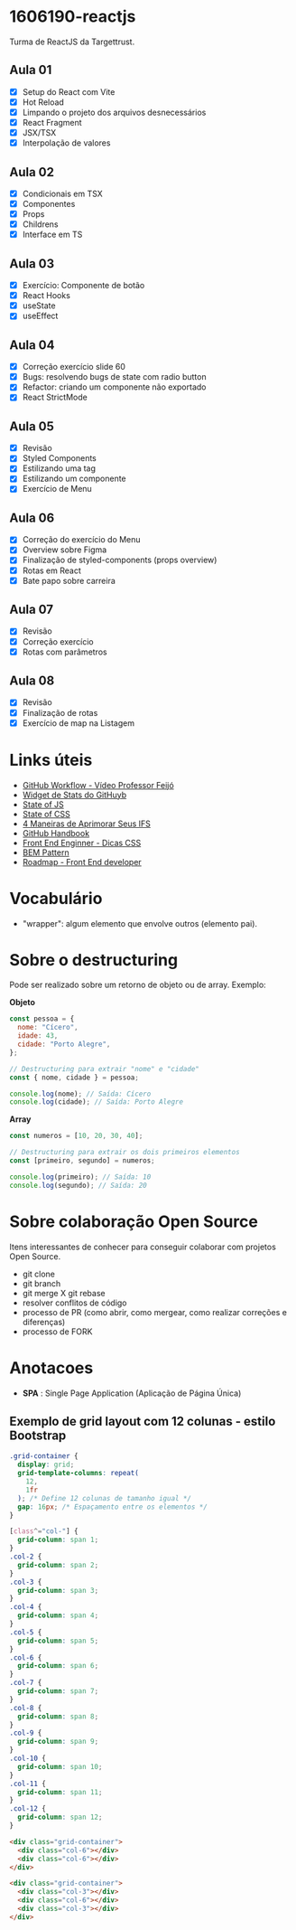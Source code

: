 # 1606190-reactjs

Turma de ReactJS da Targettrust.

## Aula 01

- [x] Setup do React com Vite
- [x] Hot Reload
- [x] Limpando o projeto dos arquivos desnecessários
- [x] React Fragment
- [x] JSX/TSX
- [x] Interpolação de valores

## Aula 02

- [x] Condicionais em TSX
- [x] Componentes
- [x] Props
- [x] Childrens
- [x] Interface em TS

## Aula 03

- [x] Exercício: Componente de botão
- [x] React Hooks
- [x] useState
- [x] useEffect

## Aula 04

- [x] Correção exercício slide 60
- [x] Bugs: resolvendo bugs de state com radio button
- [x] Refactor: criando um componente não exportado
- [x] React StrictMode

## Aula 05

- [x] Revisão
- [x] Styled Components
- [x] Estilizando uma tag
- [x] Estilizando um componente
- [x] Exercício de Menu

## Aula 06

- [x] Correção do exercício do Menu
- [x] Overview sobre Figma
- [x] Finalização de styled-components (props overview)
- [x] Rotas em React
- [x] Bate papo sobre carreira

## Aula 07

- [x] Revisão
- [x] Correção exercício
- [x] Rotas com parâmetros

## Aula 08

- [x] Revisão
- [x] Finalização de rotas
- [x] Exercício de map na Listagem

# Links úteis

- [GitHub Workflow - Vídeo Professor Feijó](https://www.youtube.com/watch?v=_gohCZYK50s)
- [Widget de Stats do GitHuyb](https://github.com/anuraghazra/github-readme-stats)
- [State of JS](https://stateofjs.com/en-US)
- [State of CSS](https://stateofcss.com/en-US)
- [4 Maneiras de Aprimorar Seus IFS](https://www.linkedin.com/posts/isaac-gomes-matos_typescript-javascript-activity-7260263756784435200-wEwr)
- [GitHub Handbook](https://www.linkedin.com/posts/awdhesh-kumar-27427424b_gitgithub-mastery-streamline-your-version-ugcPost-7259194299597086720-P3K1)
- [Front End Enginner - Dicas CSS](https://www.linkedin.com/in/arbaoui-mehdi-793a96154/)
- [BEM Pattern](https://getbem.com/)
- [Roadmap - Front End developer](https://roadmap.sh/frontend)

# Vocabulário

- "wrapper": algum elemento que envolve outros (elemento pai).

# Sobre o destructuring

Pode ser realizado sobre um retorno de objeto ou de array.
Exemplo:

**Objeto**

```js
const pessoa = {
  nome: "Cícero",
  idade: 43,
  cidade: "Porto Alegre",
};

// Destructuring para extrair "nome" e "cidade"
const { nome, cidade } = pessoa;

console.log(nome); // Saída: Cícero
console.log(cidade); // Saída: Porto Alegre
```

**Array**

```js
const numeros = [10, 20, 30, 40];

// Destructuring para extrair os dois primeiros elementos
const [primeiro, segundo] = numeros;

console.log(primeiro); // Saída: 10
console.log(segundo); // Saída: 20
```

# Sobre colaboração Open Source

Itens interessantes de conhecer para conseguir colaborar com projetos Open Source.

- git clone
- git branch
- git merge X git rebase
- resolver conflitos de código
- processo de PR (como abrir, como mergear, como realizar correções e diferenças)
- processo de FORK

# Anotacoes

- **SPA** : Single Page Application (Aplicação de Página Única)

## Exemplo de grid layout com 12 colunas - estilo Bootstrap

```css
.grid-container {
  display: grid;
  grid-template-columns: repeat(
    12,
    1fr
  ); /* Define 12 colunas de tamanho igual */
  gap: 16px; /* Espaçamento entre os elementos */
}

[class^="col-"] {
  grid-column: span 1;
}
.col-2 {
  grid-column: span 2;
}
.col-3 {
  grid-column: span 3;
}
.col-4 {
  grid-column: span 4;
}
.col-5 {
  grid-column: span 5;
}
.col-6 {
  grid-column: span 6;
}
.col-7 {
  grid-column: span 7;
}
.col-8 {
  grid-column: span 8;
}
.col-9 {
  grid-column: span 9;
}
.col-10 {
  grid-column: span 10;
}
.col-11 {
  grid-column: span 11;
}
.col-12 {
  grid-column: span 12;
}
```

```html
<div class="grid-container">
  <div class="col-6"></div>
  <div class="col-6"></div>
</div>

<div class="grid-container">
  <div class="col-3"></div>
  <div class="col-6"></div>
  <div class="col-3"></div>
</div>
```
